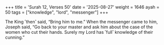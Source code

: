 +++
title = 'Surah 12, Verses 50'
date = '2025-08-27'
weight = 1646
ayah = 50
tags = ["knowledge", "lord", "messenger"]
+++

The King ˹then˺ said, “Bring him to me.” When the messenger came to him, Joseph said, “Go back to your master and ask him about the case of the women who cut their hands. Surely my Lord has ˹full˺ knowledge of their cunning.”